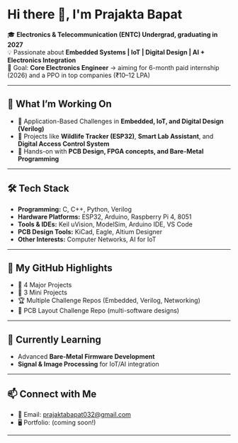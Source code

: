 # Hi there 👋, I'm Prajakta Bapat  

🎓 **Electronics & Telecommunication (ENTC) Undergrad, graduating in 2027**  
💡 Passionate about **Embedded Systems | IoT | Digital Design | AI + Electronics Integration**  
🎯 Goal: **Core Electronics Engineer** → aiming for 6-month paid internship (2026) and a PPO in top companies (₹10–12 LPA)  

---

## 🚀 What I’m Working On
- 🔹 Application-Based Challenges in **Embedded, IoT, and Digital Design (Verilog)**
- 🔹 Projects like **Wildlife Tracker (ESP32)**, **Smart Lab Assistant**, and **Digital Access Control System**
- 🔹 Hands-on with **PCB Design, FPGA concepts, and Bare-Metal Programming**

---

## 🛠️ Tech Stack
- **Programming:** C, C++, Python, Verilog  
- **Hardware Platforms:** ESP32, Arduino, Raspberry Pi 4, 8051  
- **Tools & IDEs:** Keil uVision, ModelSim, Arduino IDE, VS Code  
- **PCB Design Tools:** KiCad, Eagle, Altium Designer  
- **Other Interests:** Computer Networks, AI for IoT  

---

## 📂 My GitHub Highlights
- 🌟 4 Major Projects  
- 🧩 3 Mini Projects  
- 🏆 Multiple Challenge Repos (Embedded, Verilog, Networking)  
- 🔧 PCB Layout Challenge Repo (multi-software designs)  

---

## 🌱 Currently Learning
- Advanced **Bare-Metal Firmware Development**  
- **Signal & Image Processing** for IoT/AI integration  

---

## 📫 Connect with Me
- 📧 Email: prajaktabapat032@gmail.com 
- 🖥️ Portfolio: (coming soon!)  

--- 
